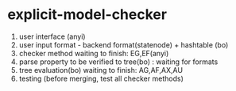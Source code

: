 # explicit-model-checker
1. user interface (anyi)
2. user input format - backend format(statenode) + hashtable (bo)
3. checker method waiting to finish: EG,EF(anyi)
4. parse property to be verified to tree(bo) : waiting for formats
5. tree evaluation(bo) waiting to finish: AG,AF,AX,AU
6. testing (before merging, test all checker methods)
